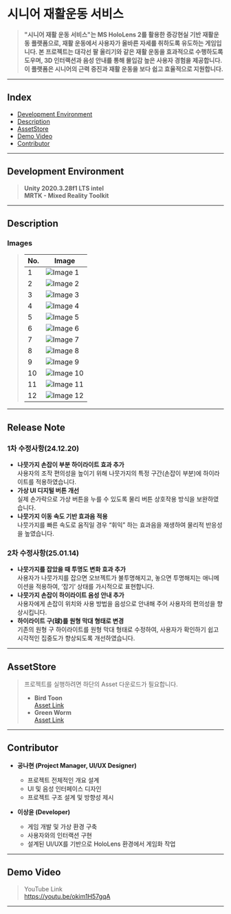 # 시니어 재활운동 서비스

> **"시니어 재활 운동 서비스"는 MS HoloLens 2를 활용한 증강현실 기반 재활운동 플랫폼으로, 재활 운동에서 사용자가 올바른 자세를 취하도록 유도하는 게임입니다. 본 프로젝트는 대각선 팔 올리기와 같은 재활 운동을 효과적으로 수행하도록 도우며, 3D 인터랙션과 음성 안내를 통해 몰입감 높은 사용자 경험을 제공합니다. 이 플랫폼은 시니어의 근력 증진과 재활 운동을 보다 쉽고 효율적으로 지원합니다.**

---

## Index
- [Development Environment](#Development-Environment)
- [Description](#Description)
- [AssetStore](#AssetStore)
- [Demo Video](#Demo-Video)
- [Contributor](#Contributor)

---

## Development Environment

> **Unity 2020.3.28f1 LTS intel**  
> **MRTK - Mixed Reality Toolkit**

---

## Description

### Images

> | No. | Image |
> |-----|-------|
> | 1   | ![Image 1](https://i.imgur.com/aH1TNYW.jpg) |
> | 2   | ![Image 2](https://i.imgur.com/eLxJdNL.jpg) |
> | 3   | ![Image 3](https://i.imgur.com/PiEnM2c.jpg) |
> | 4   | ![Image 4](https://i.imgur.com/kurFwOt.jpg) |
> | 5   | ![Image 5](https://i.imgur.com/6NJAOX8.jpg) |
> | 6   | ![Image 6](https://i.imgur.com/ezqsNXK.jpg) |
> | 7   | ![Image 7](https://i.imgur.com/f20I0kk.jpg) |
> | 8   | ![Image 8](https://i.imgur.com/HAR9q9t.jpg) |
> | 9   | ![Image 9](https://i.imgur.com/8kpibu0.jpg) |
> | 10  | ![Image 10](https://i.imgur.com/szKVes3.jpg) |
> | 11  | ![Image 11](https://i.imgur.com/9DZuniE.jpg) |
> | 12  | ![Image 12](https://i.imgur.com/ZHR4O58.jpg) |

---
## Release Note

### 1차 수정사항(24.12.20)
- **나뭇가지 손잡이 부분 하이라이트 효과 추가**  
  사용자의 조작 편의성을 높이기 위해 나뭇가지의 특정 구간(손잡이 부분)에 하이라이트를 적용하였습니다.  
- **가상 UI 디지털 버튼 개선**  
  실제 손가락으로 가상 버튼을 누를 수 있도록 물리 버튼 상호작용 방식을 보완하였습니다.
- **나뭇가지 이동 속도 기반 효과음 적용**  
  나뭇가지를 빠른 속도로 움직일 경우 “휘익” 하는 효과음을 재생하여 물리적 반응성을 높였습니다.

### 2차 수정사항(25.01.14)
- **나뭇가지를 잡았을 때 투명도 변화 효과 추가**  
  사용자가 나뭇가지를 잡으면 오브젝트가 불투명해지고, 놓으면 투명해지는 애니메이션을 적용하여, ‘잡기’ 상태를 가시적으로 표현합니다.  
- **나뭇가지 손잡이 하이라이트 음성 안내 추가**  
  사용자에게 손잡이 위치와 사용 방법을 음성으로 안내해 주어 사용자의 편의성을 향상시킵니다.  
- **하이라이트 구(球)를 원형 막대 형태로 변경**  
  기존의 원형 구 하이라이트를 원형 막대 형태로 수정하여, 사용자가 확인하기 쉽고 시각적인 집중도가 향상되도록 개선하였습니다.

---

## AssetStore

> 프로젝트를 실행하려면 하단의 Asset 다운로드가 필요합니다.  
> 
> - **Bird Toon**  
>   [Asset Link](https://assetstore.unity.com/packages/3d/characters/animals/birds/bird-toon-138272)  
> - **Green Worm**  
>   [Asset Link](https://assetstore.unity.com/packages/3d/animations/green-worm-s-lowpoly-234263)

---

## Contributor

- **공나현 (Project Manager, UI/UX Designer)**  
  - 프로젝트 전체적인 개요 설계  
  - UI 및 음성 인터페이스 디자인  
  - 프로젝트 구조 설계 및 방향성 제시  

- **이상윤 (Developer)**  
  - 게임 개발 및 가상 환경 구축  
  - 사용자와의 인터랙션 구현  
  - 설계된 UI/UX를 기반으로 HoloLens 환경에서 게임화 작업

---

## Demo Video

> YouTube Link  
https://youtu.be/okim1H57gqA
---
